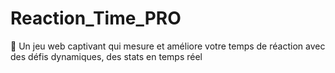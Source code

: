 # Reaction_Time_PRO
🎯 Un jeu web captivant qui mesure et améliore votre temps de réaction avec des défis dynamiques, des stats en temps réel
